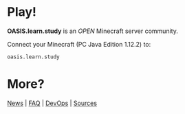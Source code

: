 
# Play!

__OASIS.learn.study__ is an *OPEN* Minecraft server community.

Connect your Minecraft (PC Java Edition 1.12.2) to:

    oasis.learn.study

# More?

[News](news.md) | [FAQ](faq.md) | [DevOps](devops.md) | [Sources](sources.md)
